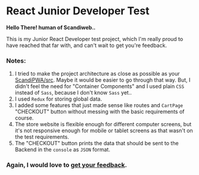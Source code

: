 # React Junior Developer Test

**Hello There! human of Scandiweb..**

This is my Junior React Developer test project, which I'm really proud to have reached that far with, and can't wait to get you're feedback.

### Notes:
1. I tried to make the project architecture as close as possible as your [ScandiPWA/src](https://github.com/scandipwa/scandipwa/tree/master/packages/scandipwa/src). Maybe it would be easier to go through that way. But, I didn't feel the need for "Container Components" and I used plain `CSS` instead of `Sass`, because I don't know `Sass` yet..
3. I used `Redux` for storing global data.
4. I added some features that just made sense like routes and `CartPage` "CHECKOUT" button without messing with the basic requirements of course.
5. The store website is flexible enough for different computer screens, but it's not responsive enough for mobile or tablet screens as that wasn't on the test requirements.
6. The "CHECKOUT" button prints the data that should be sent to the Backend in the `console` as `JSON` format.

### Again, I would love to [get your feedback](https://www.youtube.com/watch?v=MEOuV41-a1s).
